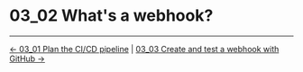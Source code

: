 # 03_02 What's a webhook?

<!-- FooterStart -->
---
[← 03_01 Plan the CI/CD pipeline](../03_01_plan_the_cicd_pipeline/README.md) | [03_03 Create and test a webhook with GitHub →](../03_03_create_a_webhook_with_github/README.md)
<!-- FooterEnd -->
